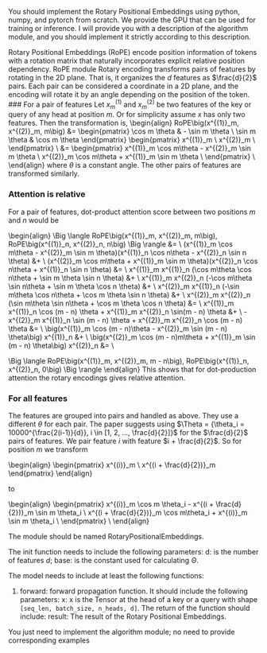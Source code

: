 You should implement the Rotary Positional Embeddings using python, numpy, and pytorch from scratch. We provide the GPU that can be used for training or inference.
I will provide you with a description of the algorithm module, and you should implement it strictly according to this description. 


Rotary Positional Embeddings (RoPE) encode position information of tokens with a rotation matrix that naturally incorporates explicit relative position dependency.
RoPE module
    Rotary encoding transforms pairs of features by rotating in the 2D plane. That is, it organizes the $d$ features as $\frac{d}{2}$ pairs. Each pair can be considered a coordinate in a 2D plane, and the encoding will rotate it by an angle depending on the position of the token.
    ### For a pair of features
    Let $x^{(1)}_m$ and $x^{(2)}_m$ be two features of the  key or query of any head at position $m$. Or for simplicity assume $x$ has only two features. Then the transformation is,
    \begin{align}
    RoPE\big(x^{(1)}_m, x^{(2)}_m, m\big) &=
    \begin{pmatrix}
    \cos m \theta & - \sin m \theta \\
    \sin m \theta & \cos m \theta
    \end{pmatrix}
    \begin{pmatrix}
    x^{(1)}_m \\
    x^{(2)}_m \\
    \end{pmatrix} \\
    &=
    \begin{pmatrix}
    x^{(1)}_m \cos m\theta - x^{(2)}_m \sin m \theta \\
    x^{(2)}_m \cos m\theta + x^{(1)}_m \sin m \theta \\
    \end{pmatrix} \\
    \end{align}
    where $\theta$ is a constant angle. The other pairs of features are transformed similarly.

### Attention is relative
For a pair of features, dot-product attention score between two positions $m$ and $n$ would be

\begin{align}
    \Big \langle RoPE\big(x^{(1)}_m, x^{(2)}_m, m\big),  RoPE\big(x^{(1)}_n, x^{(2)}_n, n\big) \Big \rangle &= \\
    (x^{(1)}_m \cos m\theta - x^{(2)}_m \sin m \theta)(x^{(1)}_n \cos n\theta - x^{(2)}_n \sin n \theta) &+ \\
    (x^{(2)}_m \cos m\theta + x^{(1)}_m \sin m \theta)(x^{(2)}_n \cos n\theta + x^{(1)}_n \sin n \theta) &= \\
    x^{(1)}_m x^{(1)}_n (\cos m\theta \cos n\theta + \sin m \theta \sin n \theta) &+ \\
    x^{(1)}_m x^{(2)}_n (-\cos m\theta \sin n\theta + \sin m \theta \cos n \theta) &+ \\
    x^{(2)}_m x^{(1)}_n (-\sin m\theta \cos n\theta + \cos m \theta \sin n \theta) &+ \\
    x^{(2)}_m x^{(2)}_n (\sin m\theta \sin n\theta + \cos m \theta \cos n \theta) &= \\
    x^{(1)}_m x^{(1)}_n \cos (m - n) \theta +
    x^{(1)}_m x^{(2)}_n \sin(m - n) \theta &+ \\
    - x^{(2)}_m x^{(1)}_n \sin (m - n) \theta +
    x^{(2)}_m x^{(2)}_n \cos (m - n) \theta &= \\
    \big(x^{(1)}_m \cos (m - n)\theta - x^{(2)}_m \sin (m - n) \theta\big) x^{(1)}_n &+ \\
    \big(x^{(2)}_m \cos (m - n)m\theta + x^{(1)}_m \sin (m - n) \theta\big) x^{(2)}_n  &= \\

\Big \langle RoPE\big(x^{(1)}_m, x^{(2)}_m, m - n\big),  RoPE\big(x^{(1)}_n, x^{(2)}_n, 0\big) \Big \rangle
    \end{align}
This shows that for dot-production attention the rotary encodings gives relative attention.

### For all features

The features are grouped into pairs and handled as above. They use a different $\theta$ for each pair.
    The paper suggests using $\Theta = {\theta_i = 10000^{\frac{2(i-1)}{d}}, i \in [1, 2, ..., \frac{d}{2}]}$ for the $\frac{d}{2}$ pairs of features.
    We pair feature $i$ with feature $i + \frac{d}{2}$. So for position $m$ we transform

\begin{align}
    \begin{pmatrix}
    x^{(i)}_m \\
    x^{(i + \frac{d}{2})}_m
    \end{pmatrix}
    \end{align}

to

\begin{align}
    \begin{pmatrix}
    x^{(i)}_m \cos m \theta_i - x^{(i + \frac{d}{2})}_m \sin m \theta_i \\
    x^{(i + \frac{d}{2})}_m \cos m\theta_i + x^{(i)}_m \sin m \theta_i \\
    \end{pmatrix} \\
    \end{align}

The module should be named RotaryPositionalEmbeddings.

The init function needs to include the following parameters:
d: is the number of features $d$;
base: is the constant used for calculating $\Theta$.

The model needs to include at least the following functions:
1. forward: forward propagation function. 
It should include the following parameters:
x: x is the Tensor at the head of a key or a query with shape `[seq_len, batch_size, n_heads, d]`.
The return of the function should include:
result: The result of the Rotary Positional Embeddings.

You just need to implement the algorithm module; no need to provide corresponding examples